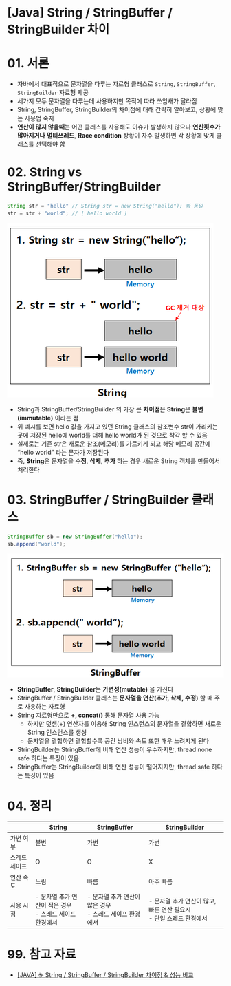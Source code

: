 # [Java] String / StringBuffer / StringBuilder 차이

# 01. 서론

- 자바에서 대표적으로 문자열을 다루는 자료형 클래스로 `String`, `StringBuffer`, `StringBuilder` 자료형 제공
- 세가지 모두 문자열을 다루는데 사용하지만 목적에 따라 쓰임새가 달라짐
- String, StringBuffer, StringBuilder의 차이점에 대해 간략히 알아보고, 상황에 맞는 사용법 숙지
- **연산이 많지 않을때**는 어떤 클래스를 사용해도 이슈가 발생하지 않으나 **연산횟수가 많아지거나** 
**멀티쓰레드**, **Race condition** 상황이 자주 발생하면 각 상황에 맞게 클래스를 선택해야 함

# 02. String vs StringBuffer/StringBuilder

```java
String str = "hello" // String str = new String("hello"); 와 동일
str = str + "world"; // [ hello world ]
```

![string2](./img/string2.png)

- String과 StringBuffer/StringBuilder 의 가장 큰 **차이점**은 **String**은 **불변(immutable)** 이라는 점
- 위 예시를 보면 hello 값을 가지고 있던 String 클래스의 참조변수 str이 가리키는 곳에 저장된 hello에 world를
더해 hello world가 된 것으로 착각 할 수 있음
- 실제로는 기존 str은 새로운 참조(메모리)를 가르키게 되고 해당 메모리 공간에 “hello world” 라는 문자가 저장된다
- 즉, **String**은 문자열을 **수정**, **삭제**, **추가** 하는 경우 새로운 String 객체를 만들어서 처리한다

# 03. StringBuffer / StringBuilder 클래스

```java
StringBuffer sb = new StringBuffer("hello");
sb.append("world");
```

![string1](./img/string1.png)

- **StringBuffer**, **StringBuilder**는 **가변성(mutable)** 을 가진다
- StringBuffer / StringBuilder 클래스는 **문자열을 연산(추가, 삭제, 수정)** 할 때 주로 사용하는 자료형
- String 자료형만으로 **+, concat()** 통해 문자열 사용 가능
    - 하지만 덧셈(+) 연산자를 이용해 String 인스턴스의 문자열을 결합하면 새로운 String 인스턴스를 생성
    - 문자열을 결합하면 결합할수록 공간 낭비와 속도 또한 매우 느려지게 된다
- StringBuilder는 StringBuffer에 비해 연산 성능이 우수하지만, thread none safe 하다는 특징이 있음
- StringBuffer는 StringBuilder에 비해 연산 성능이 떨어지지만, thread safe 하다는 특징이 있음

# 04. 정리

|  | String | StringBuffer | StringBuilder |
| --- | --- | --- | --- |
| 가변 여부 | 불변 | 가변 | 가변 |
| 스레드 세이프 | O | O | X |
| 연산 속도 | 느림 | 빠름 | 아주 빠름 |
| 사용 시점 | - 문자열 추가 연산이 적은 경우 <br> - 스레드 세이프 환경에서 | - 문자열 추가 연산이 많은 경우 <br> - 스레드 세이프 환경에서 | - 문자열 추가 연산이 많고, 빠른 연산 필요시 <br>- 단일 스레드 환경에서 |

# 99. 참고 자료

- [[JAVA] ☕ String / StringBuffer / StringBuilder 차이점 & 성능 비교](https://inpa.tistory.com/entry/JAVA-☕-String-StringBuffer-StringBuilder-차이점-성능-비교)